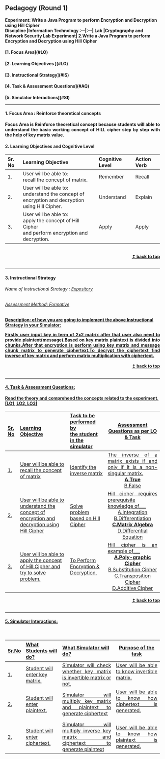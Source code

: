 ## Pedagogy (Round 1)
<b>Experiment: Write a Java Program to perform Encryption and Decryption using Hill Cipher <a name="top"></a></b><br>
<b>Discipline |<b>Information Technology
:--|:--|
<b> Lab |<b>Cryptography and Network Security Lab
<b> Experiment|<b> 2.Write a Java Program to perform Encryption and Decryption using Hill Cipher


<h4> [1. Focus Area](#LO)
<h4> [2. Learning Objectives ](#LO)
<h4> [3. Instructional Strategy](#IS)
<h4> [4. Task & Assessment Questions](#AQ)
<h4> [5. Simulator Interactions](#SI)
<hr>

<a name="LO"></a>
#### 1. Focus Area : Reinforce theoretical concepts<br>
<div align="justify">Focus Area is Reinforce theoretical concept because students will able to understand the basic working concept of HILL cipher step by step with the help of key matrix value.</div>

#### 2. Learning Objectives and Cognitive Level
Sr. No |	Learning Objective	| Cognitive Level | Action Verb
:--|:--|:--|:--
1.| User will be able to: <br>recall the concept of matrix.|Remember|Recall
2.| User will be able to: <br>understand the concept of encryption and decryption <br>using Hill Cipher.|Understand |Explain
3.| User will be able to: <br>apply the concept of Hill Cipher <br> and perform encryption and decryption.|Apply |Apply
<br/>
<div align="right">
    <b><a href="#top">↥ back to top</a></b>
</div>
<br/>
<hr>

<a name="IS"></a>
#### 3. Instructional Strategy
###### Name of Instructional Strategy  :    <u> Expository
###### Assessment Method: Formative

<u> <b>Description: </b> of how you are going to implement the above Instructional Strategy in your Simulator: </u>
<br>
<div align="justify">
Firstly user input key in term of 2x2 matrix after that user also need to provide plaintext(message).Based on key matrix plaintext is divided into chunks.After that encryption is perform using key matrix and message chunk matrix to generate ciphertext.To decrypt the ciphertext find inverse of key matrix and perform matrix multiplication with ciphertext.</div> 

<br/>
<div align="right">
    <b><a href="#top">↥ back to top</a></b>
</div>
<br/>
<hr>

<a name="AQ"></a>
#### 4. Task & Assessment Questions:

Read the theory and comprehend the concepts related to the experiment. [LO1, LO2, LO3]
<br>

Sr. No |	Learning Objective	| Task to be performed by <br> the student  in the simulator | Assessment Questions as per LO & Task
:--|:--|:--|:-:
1.|User will be able to recall the concept of matrix| Identify the inverse matrix|<div align="justify"> The inverse of a matrix exists if and only if it is a non-singular matrix.<br></div><b>A.True</b><br>B.False<br>
2.|User will be able to understand the concept of encryption and decryption using Hill Cipher|Solve problem based on Hill Cipher|<div align="justify">Hill cipher requires prerequisite knowledge of___<br></div>A.Integration<br>B.Differentiation<br><b>C.Matrix Algebra</b><br>D.Differential Equation<br>
3.|User will be able to apply the concept of Hill Cipher and try to solve problem.|To Perform Encryption & Decryption.|<div align="justify">Hill cipher is an example of___<br></div><b>A.Poly-graphic Cipher</b><br>B.Substitution Cipher<br>C.Transposition Cipher <br>D.Additive Cipher<br>

<div align="right">
    <b><a href="#top">↥ back to top</a></b>
</div>
<br/>
<hr>

<a name="SI"></a>

#### 5. Simulator Interactions:
<br>

Sr.No | What Students will do? |	What Simulator will do?	| Purpose of the task
:--|:--|:--|:--:
1.| Student will enter key matrix. |<div align="justify">Simulator will check whether key matrix is invertible matrix or not.</div>|<div align="justify">User will be able to know invertible matrix.</div><br>
2.| Student will enter plaintext. |<div align="justify">Simulator will multiply key matrix and plaintext to generate ciphertext</div>|<div align="justify">User will be able to know how ciphertext is generated.</div><br>
2.| Student will enter ciphertext. |<div align="justify">Simulator will multiply inverse key matrix and ciphertext to generate plaintext</div>|<div align="justify">User will be able to know how plaintext is generated.</div>

